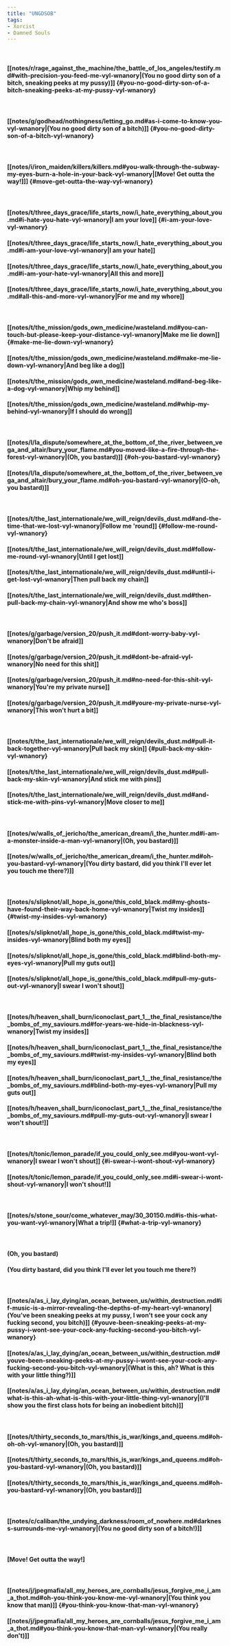 ```yaml
---
title: "UNGDSOB"
tags:
- Xorcist
- Damned Souls
---
```

&nbsp;
#### [[notes/r/rage_against_the_machine/the_battle_of_los_angeles/testify.md#with-precision-you-feed-me-vyl-wnanory|(You no good dirty son of a bitch, sneaking peeks at my pussy)]] {#you-no-good-dirty-son-of-a-bitch-sneaking-peeks-at-my-pussy-vyl-wnanory}
&nbsp;
#### [[notes/g/godhead/nothingness/letting_go.md#as-i-come-to-know-you-vyl-wnanory|(You no good dirty son of a bitch)]] {#you-no-good-dirty-son-of-a-bitch-vyl-wnanory}
&nbsp;
#### [[notes/i/iron_maiden/killers/killers.md#you-walk-through-the-subway-my-eyes-burn-a-hole-in-your-back-vyl-wnanory|[Move! Get outta the way!]]] {#move-get-outta-the-way-vyl-wnanory}
&nbsp;
#### [[notes/t/three_days_grace/life_starts_now/i_hate_everything_about_you.md#i-hate-you-hate-vyl-wnanory|I am your love]] {#i-am-your-love-vyl-wnanory}
#### [[notes/t/three_days_grace/life_starts_now/i_hate_everything_about_you.md#i-am-your-love-vyl-wnanory|I am your hate]]
#### [[notes/t/three_days_grace/life_starts_now/i_hate_everything_about_you.md#i-am-your-hate-vyl-wnanory|All this and more]]
#### [[notes/t/three_days_grace/life_starts_now/i_hate_everything_about_you.md#all-this-and-more-vyl-wnanory|For me and my whore]]
&nbsp;
#### [[notes/t/the_mission/gods_own_medicine/wasteland.md#you-can-touch-but-please-keep-your-distance-vyl-wnanory|Make me lie down]] {#make-me-lie-down-vyl-wnanory}
#### [[notes/t/the_mission/gods_own_medicine/wasteland.md#make-me-lie-down-vyl-wnanory|And beg like a dog]]
#### [[notes/t/the_mission/gods_own_medicine/wasteland.md#and-beg-like-a-dog-vyl-wnanory|Whip my behind]]
#### [[notes/t/the_mission/gods_own_medicine/wasteland.md#whip-my-behind-vyl-wnanory|If I should do wrong]]
&nbsp;
#### [[notes/l/la_dispute/somewhere_at_the_bottom_of_the_river_between_vega_and_altair/bury_your_flame.md#you-moved-like-a-fire-through-the-forest-vyl-wnanory|(Oh, you bastard)]] {#oh-you-bastard-vyl-wnanory}
#### [[notes/l/la_dispute/somewhere_at_the_bottom_of_the_river_between_vega_and_altair/bury_your_flame.md#oh-you-bastard-vyl-wnanory|(O-oh, you bastard)]]
&nbsp;
#### [[notes/t/the_last_internationale/we_will_reign/devils_dust.md#and-the-time-that-we-lost-vyl-wnanory|Follow me 'round]] {#follow-me-round-vyl-wnanory}
#### [[notes/t/the_last_internationale/we_will_reign/devils_dust.md#follow-me-round-vyl-wnanory|Until I get lost]]
#### [[notes/t/the_last_internationale/we_will_reign/devils_dust.md#until-i-get-lost-vyl-wnanory|Then pull back my chain]]
#### [[notes/t/the_last_internationale/we_will_reign/devils_dust.md#then-pull-back-my-chain-vyl-wnanory|And show me who's boss]]
&nbsp;
#### [[notes/g/garbage/version_20/push_it.md#dont-worry-baby-vyl-wnanory|Don't be afraid]]
#### [[notes/g/garbage/version_20/push_it.md#dont-be-afraid-vyl-wnanory|No need for this shit]]
#### [[notes/g/garbage/version_20/push_it.md#no-need-for-this-shit-vyl-wnanory|You're my private nurse]]
#### [[notes/g/garbage/version_20/push_it.md#youre-my-private-nurse-vyl-wnanory|This won't hurt a bit]]
&nbsp;
#### [[notes/t/the_last_internationale/we_will_reign/devils_dust.md#pull-it-back-together-vyl-wnanory|Pull back my skin]] {#pull-back-my-skin-vyl-wnanory}
#### [[notes/t/the_last_internationale/we_will_reign/devils_dust.md#pull-back-my-skin-vyl-wnanory|And stick me with pins]]
#### [[notes/t/the_last_internationale/we_will_reign/devils_dust.md#and-stick-me-with-pins-vyl-wnanory|Move closer to me]]
&nbsp;
#### [[notes/w/walls_of_jericho/the_american_dream/i_the_hunter.md#i-am-a-monster-inside-a-man-vyl-wnanory|(Oh, you bastard)]]
#### [[notes/w/walls_of_jericho/the_american_dream/i_the_hunter.md#oh-you-bastard-vyl-wnanory|(You dirty bastard, did you think I'll ever let you touch me there?)]]
&nbsp;
#### [[notes/s/slipknot/all_hope_is_gone/this_cold_black.md#my-ghosts-have-found-their-way-back-home-vyl-wnanory|Twist my insides]] {#twist-my-insides-vyl-wnanory}
#### [[notes/s/slipknot/all_hope_is_gone/this_cold_black.md#twist-my-insides-vyl-wnanory|Blind both my eyes]]
#### [[notes/s/slipknot/all_hope_is_gone/this_cold_black.md#blind-both-my-eyes-vyl-wnanory|Pull my guts out]]
#### [[notes/s/slipknot/all_hope_is_gone/this_cold_black.md#pull-my-guts-out-vyl-wnanory|I swear I won't shout]]
&nbsp;
#### [[notes/h/heaven_shall_burn/iconoclast_part_1__the_final_resistance/the_bombs_of_my_saviours.md#for-years-we-hide-in-blackness-vyl-wnanory|Twist my insides]]
#### [[notes/h/heaven_shall_burn/iconoclast_part_1__the_final_resistance/the_bombs_of_my_saviours.md#twist-my-insides-vyl-wnanory|Blind both my eyes]]
#### [[notes/h/heaven_shall_burn/iconoclast_part_1__the_final_resistance/the_bombs_of_my_saviours.md#blind-both-my-eyes-vyl-wnanory|Pull my guts out]]
#### [[notes/h/heaven_shall_burn/iconoclast_part_1__the_final_resistance/the_bombs_of_my_saviours.md#pull-my-guts-out-vyl-wnanory|I swear I won't shout!]]
&nbsp;
#### [[notes/t/tonic/lemon_parade/if_you_could_only_see.md#you-wont-vyl-wnanory|I swear I won't shout]] {#i-swear-i-wont-shout-vyl-wnanory}
#### [[notes/t/tonic/lemon_parade/if_you_could_only_see.md#i-swear-i-wont-shout-vyl-wnanory|I won't shout!]]
&nbsp;
#### [[notes/s/stone_sour/come_whatever_may/30_30150.md#is-this-what-you-want-vyl-wnanory|What a trip!]] {#what-a-trip-vyl-wnanory}
&nbsp;
#### (Oh, you bastard)
#### (You dirty bastard, did you think I'll ever let you touch me there?)
&nbsp;
#### [[notes/a/as_i_lay_dying/an_ocean_between_us/within_destruction.md#if-music-is-a-mirror-revealing-the-depths-of-my-heart-vyl-wnanory|(You've been sneaking peeks at my pussy, I won't see your cock any fucking second, you bitch)]] {#youve-been-sneaking-peeks-at-my-pussy-i-wont-see-your-cock-any-fucking-second-you-bitch-vyl-wnanory}
#### [[notes/a/as_i_lay_dying/an_ocean_between_us/within_destruction.md#youve-been-sneaking-peeks-at-my-pussy-i-wont-see-your-cock-any-fucking-second-you-bitch-vyl-wnanory|(What is this, ah? What is this with your little thing?)]]
#### [[notes/a/as_i_lay_dying/an_ocean_between_us/within_destruction.md#what-is-this-ah-what-is-this-with-your-little-thing-vyl-wnanory|(I'll show you the first class hots for being an inobedient bitch)]]
&nbsp;
#### [[notes/t/thirty_seconds_to_mars/this_is_war/kings_and_queens.md#oh-oh-oh-vyl-wnanory|(Oh, you bastard)]]
#### [[notes/t/thirty_seconds_to_mars/this_is_war/kings_and_queens.md#oh-you-bastard-vyl-wnanory|(Oh, you bastard)]]
#### [[notes/t/thirty_seconds_to_mars/this_is_war/kings_and_queens.md#oh-you-bastard-vyl-wnanory|(Oh, you bastard)]]
&nbsp;
#### [[notes/c/caliban/the_undying_darkness/room_of_nowhere.md#darkness-surrounds-me-vyl-wnanory|(You no good dirty son of a bitch!)]]
&nbsp;
#### [Move! Get outta the way!]
&nbsp;
#### [[notes/j/jpegmafia/all_my_heroes_are_cornballs/jesus_forgive_me_i_am_a_thot.md#oh-you-think-you-know-me-vyl-wnanory|(You think you know that man)]] {#you-think-you-know-that-man-vyl-wnanory}
#### [[notes/j/jpegmafia/all_my_heroes_are_cornballs/jesus_forgive_me_i_am_a_thot.md#you-think-you-know-that-man-vyl-wnanory|(You really don't)]]
